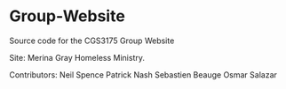 # Group-Website
Source code for the CGS3175 Group Website

Site: Merina Gray Homeless Ministry.

Contributors:
Neil Spence
Patrick Nash
Sebastien Beauge
Osmar Salazar
